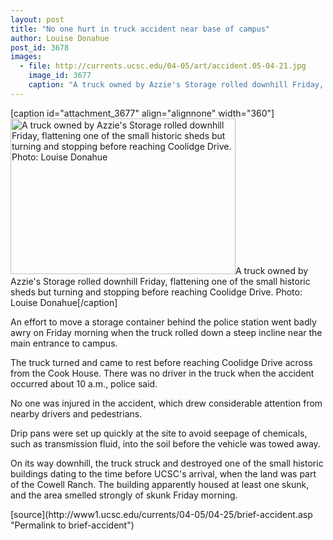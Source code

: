 ```yaml
---
layout: post
title: "No one hurt in truck accident near base of campus"
author: Louise Donahue
post_id: 3678
images:
  - file: http://currents.ucsc.edu/04-05/art/accident.05-04-21.jpg
    image_id: 3677
    caption: "A truck owned by Azzie's Storage rolled downhill Friday, flattening one of the small historic sheds but turning and stopping before reaching Coolidge Drive. Photo: Louise Donahue"
---
```


[caption id="attachment_3677" align="alignnone" width="360"]<a href="http://localhost/mysite/wp-content/uploads/2005/04/accident.05-04-21.jpg"><img class="size-full wp-image-3677" src="http://localhost/mysite/wp-content/uploads/2005/04/accident.05-04-21.jpg" alt="A truck owned by Azzie's Storage rolled downhill Friday, flattening one of the small historic sheds but turning and stopping before reaching Coolidge Drive. Photo: Louise Donahue" width="360" height="249" /></a>A truck owned by Azzie's Storage rolled downhill Friday, flattening one of the small historic sheds but turning and stopping before reaching Coolidge Drive. Photo: Louise Donahue[/caption]
<a name="content" id="content"></a><br>
<p>
  An effort to move a storage container behind the police station went badly awry on Friday morning when the truck rolled down a steep incline near the main entrance to campus.
</p>
<p>
  The truck turned and came to rest before reaching Coolidge Drive across from the Cook House. There was no driver in the truck when the accident occurred about 10 a.m., police said.
</p>
<p>
  No one was injured in the accident, which drew considerable attention from nearby drivers and pedestrians.
</p>
<p>
  Drip pans were set up quickly at the site to avoid seepage of chemicals, such as transmission fluid, into the soil before the vehicle was towed away.
</p>
<p>
  On its way downhill, the truck struck and destroyed one of the small historic buildings dating to the time before UCSC's arrival, when the land was part of the Cowell Ranch. The building apparently housed at least one skunk, and the area smelled strongly of skunk Friday morning.<br>
</p>
[source](http://www1.ucsc.edu/currents/04-05/04-25/brief-accident.asp "Permalink to brief-accident")
